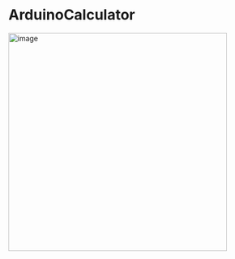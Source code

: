 # ArduinoCalculator

<img width="431" alt="image" src="https://user-images.githubusercontent.com/87431333/189530908-a093dba7-0c3b-4243-9d77-17a1120b60c4.png">
